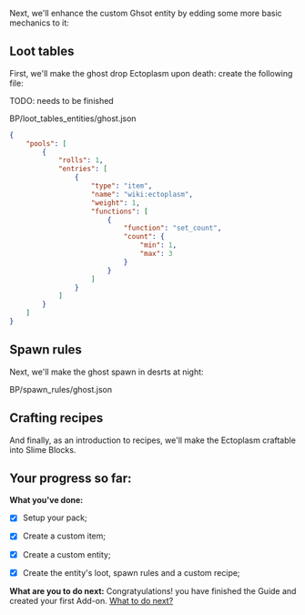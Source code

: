 Next, we'll enhance the custom Ghsot entity by edding some more basic mechanics to it:

## Loot tables
First, we'll make the ghost drop Ectoplasm upon death: create the following file:

TODO: needs to be finished

<CodeHeader>BP/loot_tables_entities/ghost.json</CodeHeader>

```json
{
    "pools": [
        {
            "rolls": 1,
            "entries": [
                {
                    "type": "item",
                    "name": "wiki:ectoplasm",
                    "weight": 1,
                    "functions": [
                        {
                            "function": "set_count",
                            "count": {
                                "min": 1,
                                "max": 3
                            }
                        }
                    ]
                }
            ]
        }
    ]
}
```

## Spawn rules

Next, we'll make the ghost spawn in desrts at night:

<CodeHeader>BP/spawn_rules/ghost.json</CodeHeader>


## Crafting recipes

And finally, as an introduction to recipes, we'll make the Ectoplasm craftable into Slime Blocks.



## Your progress so far:

**What you've done:**

-   [x] Setup your pack;
-   [x] Create a custom item;
-   [x] Create a custom entity;
-   [x] Create the entity's loot, spawn rules and a custom recipe;


**What are you to do next:**
Congratyulations! you have finished the Guide and created your first Add-on. [What to do next?](new-guide/what_to_do_next)
